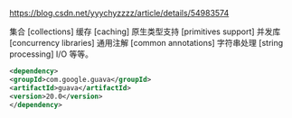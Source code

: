 https://blog.csdn.net/yyychyzzzz/article/details/54983574

集合 [collections]
缓存 [caching]
原生类型支持 [primitives support]
并发库 [concurrency libraries]
通用注解 [common annotations]
字符串处理 [string processing]
I/O 等等。



```xml
<dependency>
<groupId>com.google.guava</groupId>
<artifactId>guava</artifactId>
<version>20.0</version>
</dependency>
```



